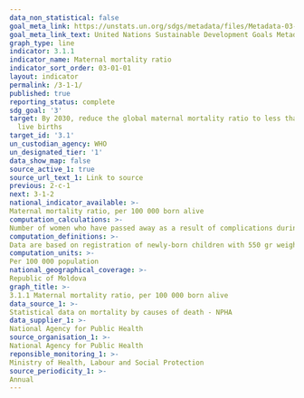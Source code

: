 ```yaml
---
data_non_statistical: false
goal_meta_link: https://unstats.un.org/sdgs/metadata/files/Metadata-03-01-01.pdf
goal_meta_link_text: United Nations Sustainable Development Goals Metadata (pdf 865kB)
graph_type: line
indicator: 3.1.1
indicator_name: Maternal mortality ratio
indicator_sort_order: 03-01-01
layout: indicator
permalink: /3-1-1/
published: true
reporting_status: complete
sdg_goal: '3'
target: By 2030, reduce the global maternal mortality ratio to less than 70 per 100,000
  live births
target_id: '3.1'
un_custodian_agency: WHO
un_designated_tier: '1'
data_show_map: false
source_active_1: true
source_url_text_1: Link to source
previous: 2-c-1
next: 3-1-2
national_indicator_available: >-
Maternal mortality ratio, per 100 000 born alive
computation_calculations: >-
Number of women who have passed away as a result of complications during pregnancy or delivery in the year of reference, per 100 000 born alive in the same year.
computation_definitions: >-
Data are based on registration of newly-born children with 550 gr weight and of 22 weeks of gestation.
computation_units: >-
Per 100 000 population
national_geographical_coverage: >-
Republic of Moldova
graph_title: >-
3.1.1 Maternal mortality ratio, per 100 000 born alive
data_source_1: >-
Statistical data on mortality by causes of death - NPHA  
data_supplier_1: >-
National Agency for Public Health
source_organisation_1: >-
National Agency for Public Health
reponsible_monitoring_1: >-
Ministry of Health, Labour and Social Protection
source_periodicity_1: >-
Annual
---
```

